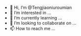 - 👋 Hi, I’m @Tengjiaoniuroumian
- 👀 I’m interested in ...
- 🌱 I’m currently learning ...
- 💞️ I’m looking to collaborate on ...
- 📫 How to reach me ...

<!---
Tengjiaoniuroumian/Tengjiaoniuroumian is a ✨ special ✨ repository because its `README.md` (this file) appears on your GitHub profile.
You can click the Preview link to take a look at your changes.
--->

